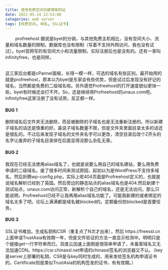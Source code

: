 ```yaml
---
title: 使用免费空间创建博客网站
date: 2021-05-24 22:53:08
categories: web server
tags: [免费空间, 域名, SSL证书]
---
```

&emsp;&emsp; 
profreehost 据说是byet的分销，与其他免费主机相比，没有空间大小、流量和域名数量的限制，数据库也没有限制（写着不支持外网访问，我也没有试过）。byet官网写的有空间大小和流量限制，实际注册后也是没有的。还有一家叫infinityfree，也是同样。 </br>
&emsp;&emsp;
<!--more-->
这三家后台都是cPannel面板，长得一模一样，可选的域名有些区别。最开始用的就是profreehost，原本以为byet是东家会有些优势，但是试过后发现没有好记的域名，当然都是免费的二级域名啦。另外感觉Profreehost的打开速度貌似更快一些，byet有时候还会打不开。So，还是继续用Profreehost的unaux.com吧。infinityfree这家注册了没有试用，反正都一样。 </br>

<h4> BUG 1 </h4>
删除域名后文件夹无法删除，而且被删除的子域名也是无法重新注册的。所以新建子域名的话还是慎重的好。虽说子域名数量不限，但是文件夹里面目录太多的话还是很乱的。不过后来发现子域名的文件夹名字可以更改，清空目录后改个Z开头的名字让废弃的子域名目录排在后面显得没那么杂乱无章。
<h4> BUG 2 </h4>
我现在已经无法使用alias域名了，也就是说要么用自己的域名建站，要么用免费申请的二级域名。废了很多时间来测试原因，起初以为是WordPress不支持多域名，然后折腾wp-config.php，实际上呢404页面是Profreehost定义的，也就是说域名解析已经到了英国。然后旁边的静态站点的alias域名也是404.然后新建个测试站点，unaux.com访问正常，新解析个自己的域名，还是无法访问。那么只能说明，Profreehost已经不让我再用alias域名功能了。可能我新建的或者绑定的域名太多了吧。论坛上满满都是域名被blocked的。定期备份防blocked是首要任务。
<h4> BUG 3 </h4>
SSL证书难加。生成私钥和CSR（重复点了N次才出来），然后 https://freessl.cn 上面申请TrustAsia有效期一年，但是文件验证的方法一直显示检测中。明明只是个链接get一行字符串而已。百度云加速上面倒是很简单申请了，未备案域名又无法加速CDN。https://csr.chinassl.net申请的chinassl签名的浏览器又不认。（key是server上部署的私钥，CSR是与key同时生成的，用来发给签名机构申请证书的，Certificate则是类似TrustAsia的机构签发的证书，有有效期。）